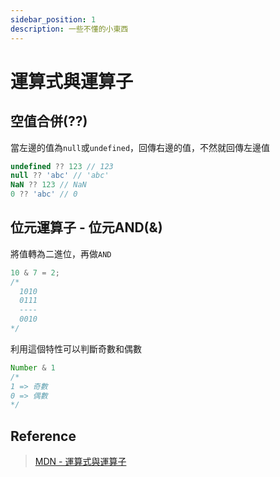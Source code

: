 ```yaml
---
sidebar_position: 1
description: 一些不懂的小東西
---
```


# 運算式與運算子
## 空值合併(??)
當左邊的值為`null`或`undefined`，回傳右邊的值，不然就回傳左邊值
```javascript
undefined ?? 123 // 123
null ?? 'abc' // 'abc'
NaN ?? 123 // NaN
0 ?? 'abc' // 0
```
## 位元運算子 - 位元AND(&)
將值轉為二進位，再做`AND`
```javascript
10 & 7 = 2;
/*
  1010
  0111
  ----
  0010
*/
```
利用這個特性可以判斷奇數和偶數
```javascript
Number & 1
/*
1 => 奇數
0 => 偶數
*/
```

## Reference
> [MDN - 運算式與運算子](https://developer.mozilla.org/zh-TW/docs/Web/JavaScript/Guide/Expressions_and_operators)